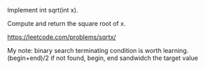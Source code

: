 Implement int sqrt(int x).

Compute and return the square root of x.

https://leetcode.com/problems/sqrtx/

My note: binary search terminating condition is worth learning. (begin+end)/2 if not found, begin, end sandwidch the target value
